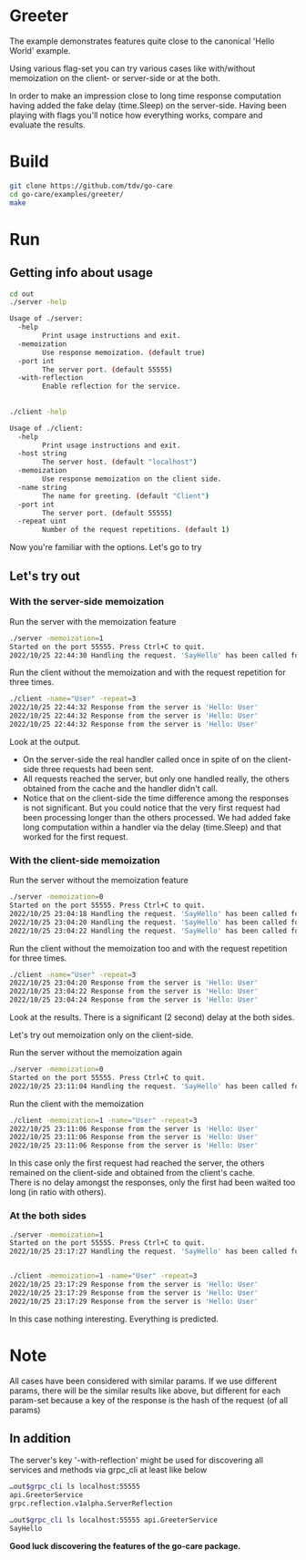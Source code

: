 # Greeter

The example demonstrates features quite close to the canonical 'Hello World' example.

Using various flag-set you can try various cases like with/without memoization on the client- or server-side or at the
both.

In order to make an impression close to long time response computation having added the fake delay (time.Sleep) on the
server-side. Having been playing with flags you'll notice how everything works, compare and evaluate the results.

# Build

```bash
git clone https://github.com/tdv/go-care
cd go-care/examples/greeter/
make
```

# Run

## Getting info about usage

```bash
cd out
./server -help

Usage of ./server:
  -help
    	Print usage instructions and exit.
  -memoization
    	Use response memoization. (default true)
  -port int
    	The server port. (default 55555)
  -with-reflection
    	Enable reflection for the service.
    	
    	
./client -help

Usage of ./client:
  -help
    	Print usage instructions and exit.
  -host string
    	The server host. (default "localhost")
  -memoization
    	Use response memoization on the client side.
  -name string
    	The name for greeting. (default "Client")
  -port int
    	The server port. (default 55555)
  -repeat uint
    	Number of the request repetitions. (default 1)
```

Now you're familiar with the options. Let's go to try

## Let's try out

### With the server-side memoization

Run the server with the memoization feature

```bash
./server -memoization=1
Started on the port 55555. Press Ctrl+C to quit.
2022/10/25 22:44:30 Handling the request. 'SayHello' has been called for 'User'
```

Run the client without the memoization and with the request repetition for three times.

```bash
./client -name="User" -repeat=3
2022/10/25 22:44:32 Response from the server is 'Hello: User'
2022/10/25 22:44:32 Response from the server is 'Hello: User'
2022/10/25 22:44:32 Response from the server is 'Hello: User'
```

Look at the output.

- On the server-side the real handler called once in spite of on the client-side three requests had been sent.
- All requests reached the server, but only one handled really, the others obtained from the cache and the handler
  didn't call.
- Notice that on the client-side the time difference among the responses is not significant. But you could notice that
  the very first request had been processing longer than the others processed. We had added fake long computation within
  a handler via the delay (time.Sleep) and that worked for the first request.

### With the client-side memoization

Run the server without the memoization feature

```bash
./server -memoization=0
Started on the port 55555. Press Ctrl+C to quit.
2022/10/25 23:04:18 Handling the request. 'SayHello' has been called for 'User'
2022/10/25 23:04:20 Handling the request. 'SayHello' has been called for 'User'
2022/10/25 23:04:22 Handling the request. 'SayHello' has been called for 'User'
```

Run the client without the memoization too and with the request repetition for three times.

```bash
./client -name="User" -repeat=3
2022/10/25 23:04:20 Response from the server is 'Hello: User'
2022/10/25 23:04:22 Response from the server is 'Hello: User'
2022/10/25 23:04:24 Response from the server is 'Hello: User'
```

Look at the results. There is a significant (2 second) delay at the both sides.

Let's try out memoization only on the client-side.

Run the server without the memoization again

```bash
./server -memoization=0
Started on the port 55555. Press Ctrl+C to quit.
2022/10/25 23:11:04 Handling the request. 'SayHello' has been called for 'User'
```

Run the client with the memoization

```bash
./client -memoization=1 -name="User" -repeat=3
2022/10/25 23:11:06 Response from the server is 'Hello: User'
2022/10/25 23:11:06 Response from the server is 'Hello: User'
2022/10/25 23:11:06 Response from the server is 'Hello: User'
```

In this case only the first request had reached the server, the others remained on the client-side and obtained from the
client's cache.  
There is no delay amongst the responses, only the first had been waited too long (in ratio with others).

### At the both sides

```bash
./server -memoization=1
Started on the port 55555. Press Ctrl+C to quit.
2022/10/25 23:17:27 Handling the request. 'SayHello' has been called for 'User'


./client -memoization=1 -name="User" -repeat=3
2022/10/25 23:17:29 Response from the server is 'Hello: User'
2022/10/25 23:17:29 Response from the server is 'Hello: User'
2022/10/25 23:17:29 Response from the server is 'Hello: User'
```

In this case nothing interesting. Everything is predicted.

# Note

All cases have been considered with similar params. If we use different params, there will be the similar results like
above, but different for each param-set because a key of the response is the hash of the request (of all params)

## In addition

The server's key '-with-reflection' might be used for discovering all services and methods via grpc_cli at least like
below

```bash
…out$grpc_cli ls localhost:55555
api.GreeterService
grpc.reflection.v1alpha.ServerReflection

…out$grpc_cli ls localhost:55555 api.GreeterService
SayHello
```

**Good luck discovering the features of the go-care package.**
